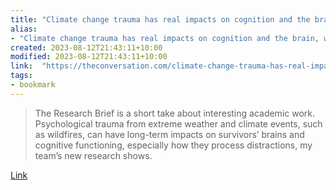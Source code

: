 ```yaml
---
title: "Climate change trauma has real impacts on cognition and the brain, wildfire survivors study shows"
alias:
- "Climate change trauma has real impacts on cognition and the brain, wildfire survivors study shows"
created: 2023-08-12T21:43:11+10:00
modified: 2023-08-12T21:43:11+10:00
link:  "https://theconversation.com/climate-change-trauma-has-real-impacts-on-cognition-and-the-brain-wildfire-survivors-study-shows-197870"
tags:
- bookmark
---
```


> The Research Brief is a short take about interesting academic work. Psychological trauma from extreme weather and climate events, such as wildfires, can have long-term impacts on survivors’ brains and cognitive functioning, especially how they process distractions, my team’s new research shows.

[Link](https://theconversation.com/climate-change-trauma-has-real-impacts-on-cognition-and-the-brain-wildfire-survivors-study-shows-197870)